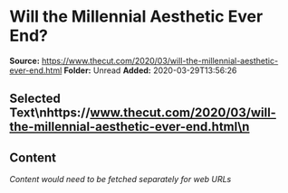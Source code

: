 # Will the Millennial Aesthetic Ever End?

**Source:** https://www.thecut.com/2020/03/will-the-millennial-aesthetic-ever-end.html
**Folder:** Unread
**Added:** 2020-03-29T13:56:26


## Selected Text\nhttps://www.thecut.com/2020/03/will-the-millennial-aesthetic-ever-end.html\n

## Content
*Content would need to be fetched separately for web URLs*
